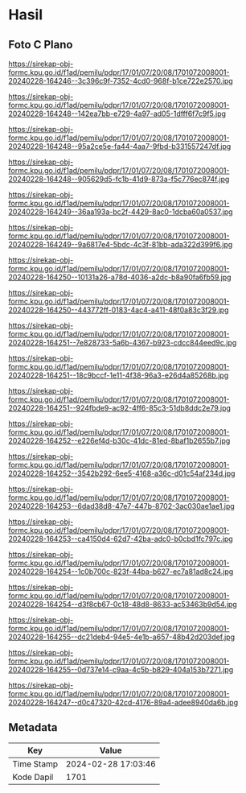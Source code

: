 # Hasil

## Foto C Plano

https://sirekap-obj-formc.kpu.go.id/f1ad/pemilu/pdpr/17/01/07/20/08/1701072008001-20240228-164246--3c396c9f-7352-4cd0-968f-b1ce722e2570.jpg

https://sirekap-obj-formc.kpu.go.id/f1ad/pemilu/pdpr/17/01/07/20/08/1701072008001-20240228-164248--142ea7bb-e729-4a97-ad05-1dfff6f7c9f5.jpg

https://sirekap-obj-formc.kpu.go.id/f1ad/pemilu/pdpr/17/01/07/20/08/1701072008001-20240228-164248--95a2ce5e-fa44-4aa7-9fbd-b331557247df.jpg

https://sirekap-obj-formc.kpu.go.id/f1ad/pemilu/pdpr/17/01/07/20/08/1701072008001-20240228-164248--905629d5-fc1b-41d9-873a-f5c776ec874f.jpg

https://sirekap-obj-formc.kpu.go.id/f1ad/pemilu/pdpr/17/01/07/20/08/1701072008001-20240228-164249--36aa193a-bc2f-4429-8ac0-1dcba60a0537.jpg

https://sirekap-obj-formc.kpu.go.id/f1ad/pemilu/pdpr/17/01/07/20/08/1701072008001-20240228-164249--9a6817e4-5bdc-4c3f-81bb-ada322d399f6.jpg

https://sirekap-obj-formc.kpu.go.id/f1ad/pemilu/pdpr/17/01/07/20/08/1701072008001-20240228-164250--10131a26-a78d-4036-a2dc-b8a90fa6fb59.jpg

https://sirekap-obj-formc.kpu.go.id/f1ad/pemilu/pdpr/17/01/07/20/08/1701072008001-20240228-164250--443772ff-0183-4ac4-a411-48f0a83c3f29.jpg

https://sirekap-obj-formc.kpu.go.id/f1ad/pemilu/pdpr/17/01/07/20/08/1701072008001-20240228-164251--7e828733-5a6b-4367-b923-cdcc844eed9c.jpg

https://sirekap-obj-formc.kpu.go.id/f1ad/pemilu/pdpr/17/01/07/20/08/1701072008001-20240228-164251--18c9bccf-1e11-4f38-96a3-e26d4a85268b.jpg

https://sirekap-obj-formc.kpu.go.id/f1ad/pemilu/pdpr/17/01/07/20/08/1701072008001-20240228-164251--924fbde9-ac92-4ff6-85c3-51db8ddc2e79.jpg

https://sirekap-obj-formc.kpu.go.id/f1ad/pemilu/pdpr/17/01/07/20/08/1701072008001-20240228-164252--e226ef4d-b30c-41dc-81ed-8baf1b2655b7.jpg

https://sirekap-obj-formc.kpu.go.id/f1ad/pemilu/pdpr/17/01/07/20/08/1701072008001-20240228-164252--3542b292-6ee5-4168-a36c-d01c54af234d.jpg

https://sirekap-obj-formc.kpu.go.id/f1ad/pemilu/pdpr/17/01/07/20/08/1701072008001-20240228-164253--6dad38d8-47e7-447b-8702-3ac030ae1ae1.jpg

https://sirekap-obj-formc.kpu.go.id/f1ad/pemilu/pdpr/17/01/07/20/08/1701072008001-20240228-164253--ca4150d4-62d7-42ba-adc0-b0cbd1fc797c.jpg

https://sirekap-obj-formc.kpu.go.id/f1ad/pemilu/pdpr/17/01/07/20/08/1701072008001-20240228-164254--1c0b700c-823f-44ba-b627-ec7a81ad8c24.jpg

https://sirekap-obj-formc.kpu.go.id/f1ad/pemilu/pdpr/17/01/07/20/08/1701072008001-20240228-164254--d3f8cb67-0c18-48d8-8633-ac53463b9d54.jpg

https://sirekap-obj-formc.kpu.go.id/f1ad/pemilu/pdpr/17/01/07/20/08/1701072008001-20240228-164255--dc21deb4-94e5-4e1b-a657-48b42d203def.jpg

https://sirekap-obj-formc.kpu.go.id/f1ad/pemilu/pdpr/17/01/07/20/08/1701072008001-20240228-164255--0d737e14-c9aa-4c5b-b829-404a153b7271.jpg

https://sirekap-obj-formc.kpu.go.id/f1ad/pemilu/pdpr/17/01/07/20/08/1701072008001-20240228-164247--d0c47320-42cd-4176-89a4-adee8940da6b.jpg


## Metadata

| Key        | Value               |
| ---------- | ------------------- |
| Time Stamp | 2024-02-28 17:03:46 |
| Kode Dapil | 1701                |



